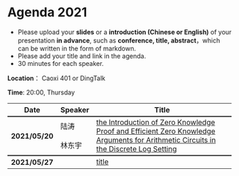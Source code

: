 # Agenda 2021

- Please upload your **slides** or a **introduction (Chinese or English)** of your presentation **in advance**, such as **conference, title, abstract**，which can be written in the form of markdown. 
- Please add your title and link in the agenda.
- 30 minutes for each speaker.

**Location**： Caoxi 401 or DingTalk

**Time**: 20:00, Thursday



<table>
<tr>
    <th> Date </th>
    <th> Speaker </th>
    <th style="width:600px;"> Title </th>
</tr>
<tr style="border-top:2px solid;">
    <th rowspan=2> 2021/05/20 </th>
    <td> 陆涛 </td>
    <td rowspan=2> <a href="https://github.com/ZJU-ARClab/Weekly-Papers/tree/main/2021/2021-05-20">the Introduction of Zero Knowledge Proof and Efficient Zero Knowledge Arguments for Arithmetic Circuits in the Discrete Log Setting</a> </td>
</tr>
<tr>
    <td> 林东宇 </td>
</tr>

<tr style="border-top:2px solid;">
    <th rowspan=2> 2021/05/27 </th>
    <td>   </td>
    <td rowspan=2> <a href="https://github.com/ZJU-ARClab/Weekly-Papers/tree/main/2021/2021-05-27">title</a> </td>
</tr>
<tr>
    <td>   </td>
</tr>

</table>

